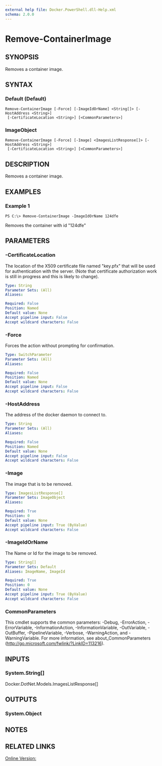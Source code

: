 ```yaml
---
external help file: Docker.PowerShell.dll-Help.xml
schema: 2.0.0
---
```


# Remove-ContainerImage
## SYNOPSIS
Removes a container image. 
## SYNTAX

### Default (Default)
```
Remove-ContainerImage [-Force] [-ImageIdOrName] <String[]> [-HostAddress <String>]
 [-CertificateLocation <String>] [<CommonParameters>]
```

### ImageObject
```
Remove-ContainerImage [-Force] [-Image] <ImagesListResponse[]> [-HostAddress <String>]
 [-CertificateLocation <String>] [<CommonParameters>]
```

## DESCRIPTION
Removes a container image. 
## EXAMPLES

### Example 1
```
PS C:\> Remove-ContainerImage -ImageIdOrName 124dfe
```

Removes the container with id "124dfe"
## PARAMETERS

### -CertificateLocation
The location of the X509 certificate file named "key.pfx" that will be used for authentication with the server.  (Note that certificate authorization work is still in progress and this is likely to change).





```yaml
Type: String
Parameter Sets: (All)
Aliases: 

Required: False
Position: Named
Default value: None
Accept pipeline input: False
Accept wildcard characters: False
```

### -Force
Forces the action without prompting for confirmation. 





```yaml
Type: SwitchParameter
Parameter Sets: (All)
Aliases: 

Required: False
Position: Named
Default value: None
Accept pipeline input: False
Accept wildcard characters: False
```

### -HostAddress
The address of the docker daemon to connect to.





```yaml
Type: String
Parameter Sets: (All)
Aliases: 

Required: False
Position: Named
Default value: None
Accept pipeline input: False
Accept wildcard characters: False
```

### -Image
The image that is to be removed. 





```yaml
Type: ImagesListResponse[]
Parameter Sets: ImageObject
Aliases: 

Required: True
Position: 0
Default value: None
Accept pipeline input: True (ByValue)
Accept wildcard characters: False
```

### -ImageIdOrName
The Name or Id for the image to be removed.

```yaml
Type: String[]
Parameter Sets: Default
Aliases: ImageName, ImageId

Required: True
Position: 0
Default value: None
Accept pipeline input: True (ByValue)
Accept wildcard characters: False
```

### CommonParameters
This cmdlet supports the common parameters: -Debug, -ErrorAction, -ErrorVariable, -InformationAction, -InformationVariable, -OutVariable, -OutBuffer, -PipelineVariable, -Verbose, -WarningAction, and -WarningVariable. For more information, see about_CommonParameters (http://go.microsoft.com/fwlink/?LinkID=113216).
## INPUTS

### System.String[]
Docker.DotNet.Models.ImagesListResponse[]
## OUTPUTS

### System.Object

## NOTES

## RELATED LINKS

[Online Version:](https://github.com/Microsoft/Docker-PowerShell/blob/master/src/Docker.PowerShell/Help/Remove-ContainerImage.md)






